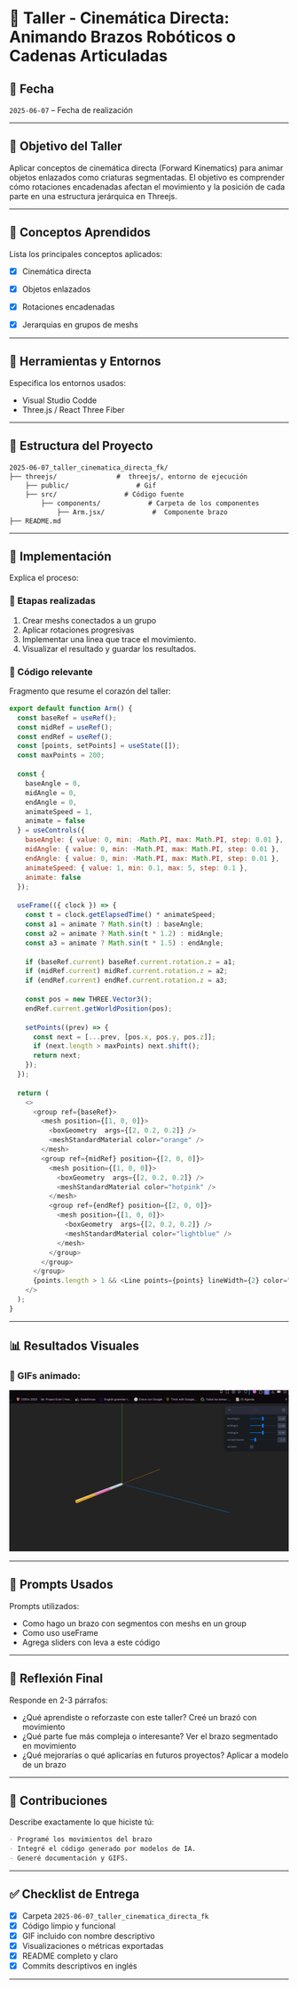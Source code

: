 # 🧪 Taller - Cinemática Directa: Animando Brazos Robóticos o Cadenas Articuladas


## 📅 Fecha
`2025-06-07` – Fecha de realización

---

## 🎯 Objetivo del Taller

Aplicar conceptos de cinemática directa (Forward Kinematics) para animar objetos enlazados como criaturas segmentadas. El objetivo es comprender cómo rotaciones encadenadas afectan el movimiento y la posición de cada parte en una estructura jerárquica en Threejs.

---

## 🧠 Conceptos Aprendidos

Lista los principales conceptos aplicados:

- [x] Cinemática directa
- [x] Objetos enlazados
- [x] Rotaciones encadenadas
- [x] Jerarquias en grupos de meshs



---

## 🔧 Herramientas y Entornos

Especifica los entornos usados:

- Visual Studio Codde
- Three.js / React Three Fiber



---

## 📁 Estructura del Proyecto

```
2025-06-07_taller_cinematica_directa_fk/
├── threejs/               #  threejs/, entorno de ejecución
    ├── public/                 # Gif
    ├── src/                 # Código fuente
        ├── components/            # Carpeta de los componentes
            ├── Arm.jsx/            #  Componente brazo
├── README.md
```


---

## 🧪 Implementación

Explica el proceso:

### 🔹 Etapas realizadas
1. Crear meshs conectados a un grupo
2. Aplicar rotaciones progresivas 
3. Implementar una linea que trace el movimiento.
4. Visualizar el resultado y guardar los resultados.


### 🔹 Código relevante

Fragmento que resume el corazón del taller:

```js
export default function Arm() {
  const baseRef = useRef();
  const midRef = useRef();
  const endRef = useRef();
  const [points, setPoints] = useState([]);
  const maxPoints = 200;

  const {
    baseAngle = 0,
    midAngle = 0,
    endAngle = 0,
    animateSpeed = 1,
    animate = false
  } = useControls({
    baseAngle: { value: 0, min: -Math.PI, max: Math.PI, step: 0.01 },
    midAngle: { value: 0, min: -Math.PI, max: Math.PI, step: 0.01 },
    endAngle: { value: 0, min: -Math.PI, max: Math.PI, step: 0.01 },
    animateSpeed: { value: 1, min: 0.1, max: 5, step: 0.1 },
    animate: false
  });

  useFrame(({ clock }) => {
    const t = clock.getElapsedTime() * animateSpeed;
    const a1 = animate ? Math.sin(t) : baseAngle;
    const a2 = animate ? Math.sin(t * 1.2) : midAngle;
    const a3 = animate ? Math.sin(t * 1.5) : endAngle;

    if (baseRef.current) baseRef.current.rotation.z = a1;
    if (midRef.current) midRef.current.rotation.z = a2;
    if (endRef.current) endRef.current.rotation.z = a3;

    const pos = new THREE.Vector3();
    endRef.current.getWorldPosition(pos);

    setPoints((prev) => {
      const next = [...prev, [pos.x, pos.y, pos.z]];
      if (next.length > maxPoints) next.shift();
      return next;
    });
  });

  return (
    <>
      <group ref={baseRef}>
        <mesh position={[1, 0, 0]}>
          <boxGeometry  args={[2, 0.2, 0.2]} />
          <meshStandardMaterial color="orange" />
        </mesh>
        <group ref={midRef} position={[2, 0, 0]}>
          <mesh position={[1, 0, 0]}>
            <boxGeometry  args={[2, 0.2, 0.2]} />
            <meshStandardMaterial color="hotpink" />
          </mesh>
          <group ref={endRef} position={[2, 0, 0]}>
            <mesh position={[1, 0, 0]}>
              <boxGeometry  args={[2, 0.2, 0.2]} />
              <meshStandardMaterial color="lightblue" />
            </mesh>
          </group>
        </group>
      </group>
      {points.length > 1 && <Line points={points} lineWidth={2} color="white" />}
    </>
  );
}

```

---

## 📊 Resultados Visuales

### 📌 GIFs animado:


![Demostración del funcionamiento del brazo con segmentos en threejs](./threejs/cinematicaDirecta/public/DemostracionCinematicaDirecta.gif)



---

## 🧩 Prompts Usados

Prompts utilizados:

- Como hago un brazo con segmentos con meshs en un group
- Como uso useFrame
- Agrega sliders con leva a este código



---

## 💬 Reflexión Final

Responde en 2-3 párrafos:

- ¿Qué aprendiste o reforzaste con este taller? Creé un brazó con movimiento
- ¿Qué parte fue más compleja o interesante? Ver el brazo segmentado en movimiento
- ¿Qué mejorarías o qué aplicarías en futuros proyectos? Aplicar a modelo de un brazo
---

## 👥 Contribuciones 

Describe exactamente lo que hiciste tú:

```markdown
- Programé los movimientos del brazo
- Integré el código generado por modelos de IA.
- Generé documentación y GIFS.
```

---

## ✅ Checklist de Entrega

- [x] Carpeta `2025-06-07_taller_cinematica_directa_fk`
- [x] Código limpio y funcional
- [x] GIF incluido con nombre descriptivo 
- [x] Visualizaciones o métricas exportadas
- [x] README completo y claro
- [x] Commits descriptivos en inglés

---